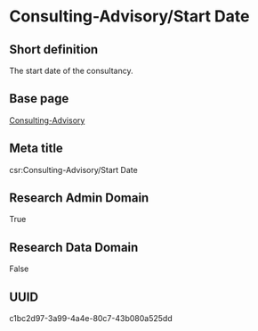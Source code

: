 # Consulting-Advisory/Start Date
## Short definition
The start date of the consultancy.
## Base page
[Consulting-Advisory](../../Objects/Consulting-Advisory.md)
## Meta title
csr:Consulting-Advisory/Start Date
## Research Admin Domain
True
## Research Data Domain
False
## UUID
c1bc2d97-3a99-4a4e-80c7-43b080a525dd
